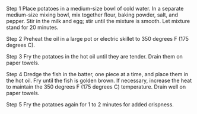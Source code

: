Step 1
Place potatoes in a medium-size bowl of cold water. In a separate medium-size mixing bowl, mix together flour, baking powder, salt, and pepper. Stir in the milk and egg; stir until the mixture is smooth. Let mixture stand for 20 minutes.

 Step 2
Preheat the oil in a large pot or electric skillet to 350 degrees F (175 degrees C).

 Step 3
Fry the potatoes in the hot oil until they are tender. Drain them on paper towels.

 Step 4
Dredge the fish in the batter, one piece at a time, and place them in the hot oil. Fry until the fish is golden brown. If necessary, increase the heat to maintain the 350 degrees F (175 degrees C) temperature. Drain well on paper towels.

 Step 5
Fry the potatoes again for 1 to 2 minutes for added crispness.